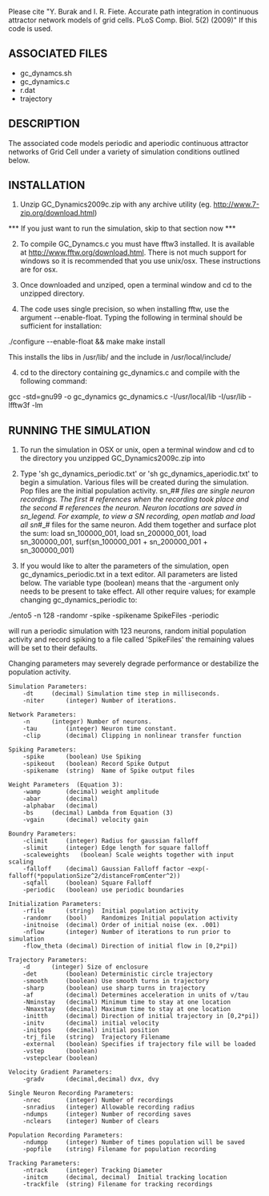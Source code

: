 Please cite "Y. Burak and I. R. Fiete. Accurate path integration in continuous attractor network models of grid cells. PLoS Comp. Biol. 5(2) (2009)" If this code is used. 


## ASSOCIATED FILES 

* gc_dynamcs.sh
* gc_dynamics.c
* r.dat
* trajectory




## DESCRIPTION 


The associated code models periodic and aperiodic continuous attractor networks of Grid Cell under a variety of simulation conditions outlined below.
 

## INSTALLATION 


1) Unzip GC_Dynamics2009c.zip with any archive utility (eg. http://www.7-zip.org/download.html)

*** If you just want to run the simulation, skip to that section now ***

2) To compile GC_Dynamcs.c you must have fftw3 installed. It is available at http://www.fftw.org/download.html.  There is not much support for windows so it is recommended that you use unix/osx. These instructions are for osx.

3) Once downloaded and unziped, open a terminal window and cd to the unzipped directory.

4) The code uses single precision, so when installing fftw, use the argument --enable-float. Typing the following in terminal should be sufficient for installation:

./configure --enable-float && make
make install

This installs the libs in /usr/lib/
and the include in /usr/local/include/

4) cd to the directory containing gc_dynamics.c and compile with the following command:

gcc -std=gnu99 -o gc_dynamics gc_dynamics.c -I/usr/local/lib
-I/usr/lib -lfftw3f -lm



## RUNNING THE SIMULATION 


1) To run the simulation in OSX or unix, open a terminal window and cd to the directory you unzipped GC_Dynamics2009c.zip into

2) Type 'sh gc_dynamics_periodic.txt' or 'sh gc_dynamics_aperiodic.txt' to begin a simulation. Various files will be created during the simulation. Pop files are the initial population activity. sn_#_# files are single neuron recordings. The first # references when the recording took place and the second # references the neuron. Neuron locations are saved in sn_legend. For example, to view a SN recording, open matlab and load all sn_#_# files for the same neuron. Add them together and surface plot the sum: load sn_100000_001, load sn_200000_001, load sn_300000_001, surf(sn_100000_001 + sn_200000_001 + sn_300000_001)


3) If you would like to alter the parameters of the simulation, open gc_dynamics_periodic.txt in a text editor. All parameters are listed below.  The variable type (boolean) means that the -argument only needs to be present to take effect. All other require values; for example changing gc_dynamics_periodic to:

./ento5 -n 128 -randomr -spike -spikename SpikeFiles -periodic

will run a periodic simulation with 123 neurons, random initial population activity and record spiking to a file called 'SpikeFiles' the remaining values will be set to their defaults.

Changing parameters may severely degrade performance or destabilize the population activity.

```
Simulation Parameters:
	-dt	 	(decimal) Simulation time step in milliseconds.
	-niter	 	(integer) Number of iterations.

Network Parameters:
	-n	 	(integer) Number of neurons.
	-tau 	 	(integer) Neuron time constant.
	-clip		(decimal) Clipping in nonlinear transfer function

Spiking Parameters:
	-spike		(boolean) Use Spiking		
	-spikeout 	(boolean) Record Spike Output
	-spikename 	(string)  Name of Spike output files
	
Weight Parameters  (Equation 3):
	-wamp		(decimal) weight amplitude
	-abar		(decimal)
	-alphabar	(decimal)
	-bs		(decimal) Lambda from Equation (3)
	-vgain		(decimal) velocity gain

Boundry Parameters:
	-climit		(integer) Radius for gaussian falloff
	-slimit		(integer) Edge length for square falloff
	-scaleweights 	(boolean) Scale weights together with input scaling
	-falloff	(decimal) Gaussian Falloff factor ~exp(-falloff(*populationSize^2/distanceFromCenter^2))
	-sqfall		(boolean) Square Falloff
	-periodic	(boolean) use periodic boundaries

Initialization Parameters:
	-rfile 		(string)  Initial population activity
	-randomr 	(bool)    Randomizes Initial population activity
	-initnoise	(decimal) Order of initial noise (ex. .001)
	-nflow 		(integer) Number of iterations to run prior to simulation
	-flow_theta	(decimal) Direction of initial flow in [0,2*pi])
	
Trajectory Parameters:
	-d 		(integer) Size of enclosure
	-det 		(boolean) Deterministic circle trajectory
	-smooth 	(boolean) Use smooth turns in trajectory
	-sharp 		(boolean) use sharp turns in trajectory
	-af 		(decimal) Determines acceleration in units of v/tau
	-Nminstay 	(decimal) Minimum time to stay at one location
	-Nmaxstay 	(decimal) Maximum time to stay at one location
	-initth 	(decimal) Direction of initial trajectory in [0,2*pi])
	-initv 		(decimal) initial velocity
	-initpos	(decimal) initial position
	-trj_file 	(string)  Trajectory Filename
	-external 	(boolean) Specifies if trajectory file will be loaded 
	-vstep 		(boolean) 
	-vstepclear	(boolean) 

Velocity Gradient Parameters:
	-gradv 		(decimal,decimal) dvx, dvy

Single Neuron Recording Parameters:
	-nrec		(integer) Number of recordings
	-snradius	(integer) Allowable recording radius
	-ndumps		(integer) Number of recording saves
	-nclears	(integer) Number of clears

Population Recording Parameters:
	-ndumpp		(integer) Number of times population will be saved
	-popfile	(string) Filename for population recording

Tracking Parameters:
	-ntrack		(integer) Tracking Diameter
	-initcm		(decimal, decimal)  Initial tracking location
	-trackfile	(string) Filename for tracking recordings
```


